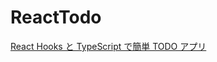 # ReactTodo

[React Hooks と TypeScript で簡単 TODO アプリ](https://zenn.dev/sprout2000/articles/60cc8f1aa08b4b)